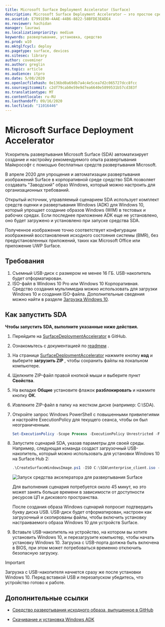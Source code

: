 ```yaml
---
title: Microsoft Surface Deployment Accelerator (Surface)
description: Microsoft Surface Deployment Accelerator — это простое средство развертывания, с помощью которого организации могут быстро пересоздавать образы устройств Surface.
ms.assetid: E7991E90-4AAE-44B6-8822-58BFDE3EADE4
ms.reviewer: hachidan
manager: laurawi
ms.localizationpriority: medium
keywords: развертывание, установка, средство
ms.prod: w10
ms.mktglfcycl: deploy
ms.pagetype: surface, devices
ms.sitesec: library
author: coveminer
ms.author: greglin
ms.topic: article
ms.audience: itpro
ms.date: 5/08/2020
ms.openlocfilehash: 0e136bd0a69db7a4c4e5cea7d2c065727dcc8fcc
ms.sourcegitcommit: c2df79cab0e59e9d7ea6640e5899531b57cd383f
ms.translationtype: MT
ms.contentlocale: ru-RU
ms.lasthandoff: 09/16/2020
ms.locfileid: "11016446"
---
```

# Microsoft Surface Deployment Accelerator

Ускоритель развертывания Microsoft Surface (SDA) автоматизирует создание и настройку рекомендуемого опыта развертывания Майкрософт с помощью бесплатных средств развертывания Microsoft.

В апреле 2020 для упрощения и автоматизации развертывания изображений Surface в корпоративной среде средство SDA позволяет создавать "Заводский" образ Windows, который можно настроить для организационных требований.

Открытый источник, управляемый сценарием SDA использует комплект средств оценки и развертывания Windows (ADK) для Windows 10, который упрощает создание образов Windows (WIM) в тестовых и рабочих средах. Если последнее приложение ADK еще не установлено, оно будет загружено и установлено при запуске средства SDA.

Полученное изображение точно соответствует конфигурации изображений восстановления исходного состояния системы (BMR), без предустановленных приложений, таких как Microsoft Office или приложение UWP Surface.

## Требования

1. Съемный USB-диск с размером не менее 16 ГБ. USB-накопитель будет отформатирован.
2. ISO-файл в Windows 10 Pro или Windows 10 Корпоративная. Средство создания мультимедиа можно использовать для загрузки Windows 10 и создания ISO-файла. Дополнительные сведения можно найти в разделе [Загрузка Windows 10](https://www.microsoft.com/software-download/windows10).

## Как запустить SDA

**Чтобы запустить SDA, выполните указанные ниже действия.**

1. Перейдите на [SurfaceDeploymentAccelerator](https://github.com/microsoft/SurfaceDeploymentAccelerator) в GitHub. 
2. Ознакомьтесь с документацией по [readmeм](https://github.com/microsoft/SurfaceDeploymentAccelerator/blob/master/README.md) .
3. На странице [SurfaceDeploymentAccelerator](https://github.com/microsoft/SurfaceDeploymentAccelerator) нажмите кнопку **код** и выберите **загрузить ZIP** , чтобы сохранить файлы на локальном компьютере.
4. Щелкните ZIP-файл правой кнопкой мыши и выберите пункт **Свойства**.
5. На вкладке **Общие** установите флажок **разблокировать** и нажмите кнопку **ОК**.
6. Извлеките ZIP-файл в папку на жестком диске (например: C:\SDA).
7. Откройте запрос Windows PowerShell с повышенными привилегиями и настройте ExecutionPolicy для текущего сеанса, чтобы он был неограниченным.

    ```powershell
    Set-ExecutionPolicy -Scope Process -ExecutionPolicy Unrestricted -Force
    ```
8. Запустите сценарий SDA, указав параметры для своей среды. Например, следующая команда создаст загрузочный USB-накопитель, который можно использовать для установки Windows 10 на Surface Hub 2:

    ```powershell
    .\CreateSurfaceWindowsImage.ps1 -ISO C:\SDA\enterprise_client.iso -OSSKU Enterprise -DestinationFolder C:\Output -Device SurfaceHub2 -CreateUSB $True
    ```

   ![Запуск средства акселератора для развертывания Surface](images/sda1.png)

    Для выполнения сценария потребуется около 45 минут, но это может занять больше времени в зависимости от доступности ресурсов ЦП и дискового пространства. 

    После создания образа Windows сценарий попросит подтвердить букву диска USB. USB-диск будет отформатирован, настроен как загрузочный и скопированы файлы, чтобы включить установку настраиваемого образа Windows 10 для устройств Surface.

9. Вставьте USB-накопитель на устройство, на котором вы хотите установить Windows 10, и перезагрузите компьютер, чтобы начать установку Windows 10. Загрузка с USB-порта должна быть включена в BIOS, при этом может потребоваться временно отключить безопасную загрузку.

> [!IMPORTANT]
> Загрузка с USB-накопителя начнется сразу же после установки Windows 10. Перед вставкой USB и перезапуском убедитесь, что устройство готово к работе. 

## Дополнительные ссылки

 - [Средство развертывания исходного образа, выпущенное в GitHub](https://techcommunity.microsoft.com/t5/surface-it-pro-blog/open-source-image-deployment-tool-released-on-github/ba-p/1314115)

 - [Скачивание и установка Windows ADK](https://docs.microsoft.com/windows-hardware/get-started/adk-install)
